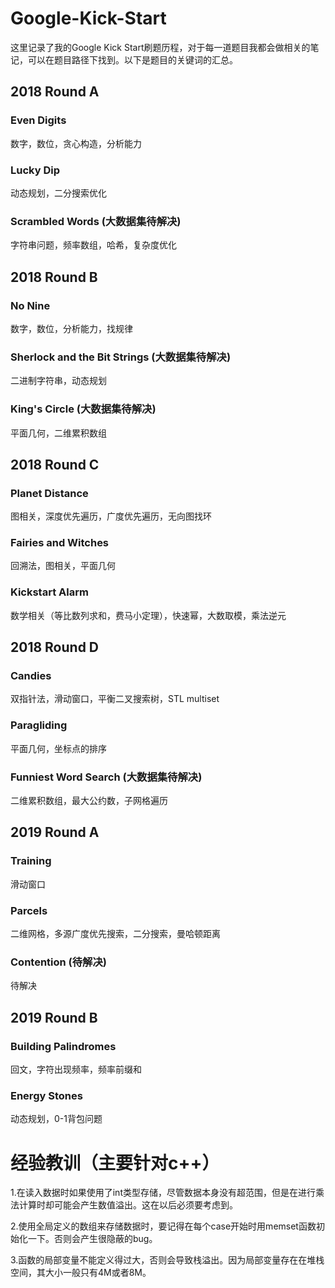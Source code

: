 # Google-Kick-Start
这里记录了我的Google Kick Start刷题历程，对于每一道题目我都会做相关的笔记，可以在题目路径下找到。以下是题目的关键词的汇总。

## 2018 Round A
### Even Digits
数字，数位，贪心构造，分析能力
### Lucky Dip
动态规划，二分搜索优化
### Scrambled Words (大数据集待解决)
字符串问题，频率数组，哈希，复杂度优化

## 2018 Round B
### No Nine
数字，数位，分析能力，找规律
### Sherlock and the Bit Strings (大数据集待解决)
二进制字符串，动态规划
### King's Circle (大数据集待解决)
平面几何，二维累积数组

## 2018 Round C
### Planet Distance
图相关，深度优先遍历，广度优先遍历，无向图找环
### Fairies and Witches
回溯法，图相关，平面几何
### Kickstart Alarm
数学相关（等比数列求和，费马小定理），快速幂，大数取模，乘法逆元

## 2018 Round D
### Candies
双指针法，滑动窗口，平衡二叉搜索树，STL multiset
### Paragliding
平面几何，坐标点的排序
### Funniest Word Search (大数据集待解决)
二维累积数组，最大公约数，子网格遍历

## 2019 Round A
### Training
滑动窗口
### Parcels
二维网格，多源广度优先搜索，二分搜索，曼哈顿距离
### Contention (待解决)
待解决

## 2019 Round B
### Building Palindromes
回文，字符出现频率，频率前缀和
### Energy Stones
动态规划，0-1背包问题

# 经验教训（主要针对c++）

1.在读入数据时如果使用了int类型存储，尽管数据本身没有超范围，但是在进行乘法计算时却可能会产生数值溢出。这在以后必须要考虑到。

2.使用全局定义的数组来存储数据时，要记得在每个case开始时用memset函数初始化一下。否则会产生很隐蔽的bug。

3.函数的局部变量不能定义得过大，否则会导致栈溢出。因为局部变量存在在堆栈空间，其大小一般只有4M或者8M。

